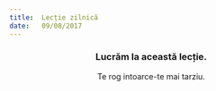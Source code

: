 ```yaml
---
title:  Lecție zilnică
date:   09/08/2017
---
```


### <center>Lucrăm la această lecție.</center>
<center>Te rog intoarce-te mai tarziu.</center>